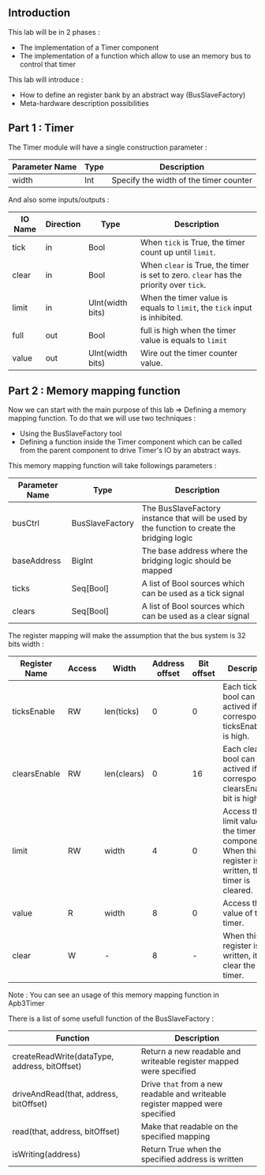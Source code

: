 ## Introduction
This lab will be in 2 phases :

- The implementation of a Timer component
- The implementation of a function which allow to use an memory bus to control that timer

This lab will introduce :
- How to define an register bank by an abstract way (BusSlaveFactory)
- Meta-hardware description possibilities

## Part 1 : Timer

The Timer module will have a single construction parameter :

| Parameter Name  |  Type  | Description |
| ------- | ---- | ---- |
| width | Int | Specify the width of the timer counter |

And also some inputs/outputs :

| IO Name  | Direction | Type  | Description |
| ------- | ---- | ---- | ---- |
| tick | in | Bool | When `tick` is True, the timer count up until `limit`. |
| clear | in | Bool | When `clear` is True, the timer is set to zero. `clear` has the priority over `tick`. |
| limit | in |  UInt(width bits) | When the timer value is equals to `limit`, the `tick` input is inhibited. |
| full | out | Bool | full is high when the timer value is equals to `limit`  |
| value | out | UInt(width bits)  | Wire out the timer counter value. |


## Part 2 : Memory mapping function
Now we can start with the main purpose of this lab => Defining a memory mapping function. To do that we will use two techniques :

- Using the BusSlaveFactory tool
- Defining a function inside the Timer component which can be called from the parent component to drive Timer's IO by an abstract ways.

This memory mapping function will take followings parameters :

| Parameter Name  |  Type  | Description |
| ------- | ---- | ---- |
| busCtrl | BusSlaveFactory | The BusSlaveFactory instance that will be used by the function to create the bridging logic |
| baseAddress | BigInt | The base address where the bridging logic should be mapped |
| ticks | Seq[Bool] | A list of Bool sources which can be used as a tick signal |
| clears | Seq[Bool] | A list of Bool sources which can be used as a clear signal|

The register mapping will make the assumption that the bus system is 32 bits width :

| Register Name | Access | Width | Address offset | Bit offset |  Description |
| ------- | ---- | --- | --- | --- | --- |
| ticksEnable | RW | len(ticks) | 0 | 0 | Each ticks bool can be actived if the corresponding ticksEnable bit is high. |
| clearsEnable | RW | len(clears) | 0 | 16 | Each clears bool can be actived if the corresponding clearsEnable bit is high. |
| limit | RW | width | 4  | 0 | Access the limit value of the timer component.<br> When this register is written, the timer is cleared. |
| value | R | width | 8  | 0 | Access the value of the timer. |
| clear | W | - | 8  | - | When this register is written, it clear the timer. |

Note : You can see an usage of this memory mapping function in Apb3Timer

There is a list of some usefull function of the BusSlaveFactory :

| Function  |  Description |
| ------- | ---- | 
| createReadWrite(dataType, address, bitOffset) | Return a new readable and writeable register mapped were specified |
| driveAndRead(that, address, bitOffset) | Drive `that` from a new readable and writeable register mapped were specified|
| read(that, address, bitOffset)  | Make that readable on the specified mapping  |
| isWriting(address) | Return True when the specified address is written |

 